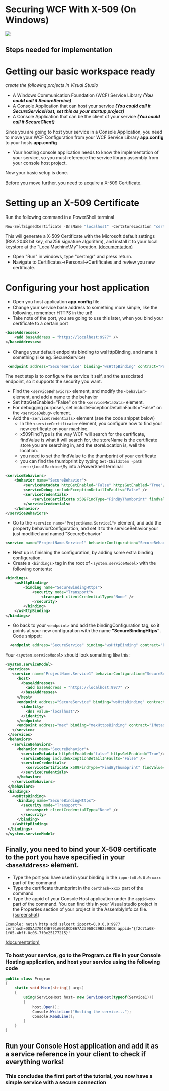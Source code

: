 # Securing WCF With X-509 (On Windows)

[![](https://github.com/favicon.ico)](https://github.com/rohansen/Code-Examples/tree/master/Technology%20Course%20Examples/WCF%20with%20SSL%20and%20UsernamePW)

## Steps needed for implementation



# Getting our basic workspace ready
_create the following projects in Visual Studio_
  - A Windows Communication Foundation (WCF) Service Library ___(You could call it SecureService)___
  - A Console Application that can host your service ___(You could call it SecureServiceHost, set this as your startup project)___
  - A Console Application that can be the client of your service ___(You could call it SecureClient)___

Since you are going to host your service in a Console Application, you need to move your WCF Configuration from your WCF Service Library __app.config__ to your hosts __app.config__

  - Your hosting console application needs to know the implementation of your service, so you must reference the service library assembly from your console host project.
  
Now your basic setup is done.
  
Before you move further, you need to acquire a X-509 Certificate.

# Setting up an X-509 Certificate
Run the following command in a PowerShell terminal
```c#
New-SelfSignedCertificate -DnsName "localhost" -CertStoreLocation "cert:\LocalMachine\My" -FriendlyName "UCN Computer Science 3rd Semester" -Subject "Ronni Hansen"
```
This will generate a X-509 Certificate with the Microsoft default settings (RSA 2048 bit key, sha256 signature algorithm), and install it to your local keystore at the "LocalMachine\My" location. [(documentation)](https://docs.microsoft.com/en-us/powershell/module/pkiclient/new-selfsignedcertificate?view=win10-ps)

  - Open "Run" in windows, type "certmgr" and press return.
  - Navigate to Certificates->Personal->Certificates and review you new certificate.

# Configuring your host application
  - Open you host application __app.config__ file.
  - Change your service base address to something more simple, like the following, remember HTTPS in the url! 
  - Take note of the port, you are going to use this later, when you bind your certificate to a certain port 
```xml
<baseAddresses>
    <add baseAddress = "https://localhost:9977" />
</baseAddresses>
```
  - Change your default endpoints binding to wsHttpBinding, and name it something (like eg. SecureService)
```xml
 <endpoint address="SecureService" binding="wsHttpBinding" contract="ProjectName.IService1">
```
The next step is to configure the service it self, and the associated endpoint, so it supports the security you want.
  - Find the `<serviceBehaviors>` element, and modify the `<behavior>` element, and add a name to the behavior
  - Set httpGetEnabled="False" on the `<serviceMetaData>` element.
  - For debugging purposes, set includeExceptionDetailInFaults="False" on the `<serviceDebug>` element.
  - Add the `<serviceCredentials>` element (see the code snippet below)
    * In the `<serviceCertificate>` element, you configure how to find your new certificate on your machine.
    * x509FindType is the way WCF will search for the certificate, findValue is what it will search for, the storeName is the certificate store you are searching in, and the storeLocation is, well the location.
    * you need to set the findValue to the thumbprint of your certificate
    * you can find the thumbprint by typing `Get-ChildItem -path cert:\LocalMachine\My` into a PowerShell terminal
  
```xml
<serviceBehaviors>
    <behavior name="SecureBehavior">
        <serviceMetadata httpGetEnabled="False" httpsGetEnabled="True"/>
        <serviceDebug includeExceptionDetailInFaults="False" />
        <serviceCredentials>
            <serviceCertificate x509FindType="FindByThumbprint" findValue="DD5A370484E791A6018CDE67A23968C29B2590CB" storeName="My" storeLocation="LocalMachine"/>
        </serviceCredentials>
    </behavior>
</serviceBehaviors>
```
  - Go to the `<service name="ProjectName.Service1">` element, and add the property behaviorConfiguration, and set it to the serviceBehavior your just modified and named "SecureBehavior"
  ```xml
<service name="ProjectName.Service1" behaviorConfiguration="SecureBehavior">
  ```
  - Next up is finishing the configuration, by adding some extra binding configuration.
  - Create a ```<bindings>``` tag in the root of ```<system.serviceModel>``` with the following contents:
```xml
<bindings>
    <wsHttpBinding>
        <binding name="SecureBindingHttps">
            <security mode="Transport">
                <transport clientCredentialType="None" />
            </security>
        </binding>
    </wsHttpBinding>
</bindings>
```
  - Go back to your ```<endpoint>``` and add the bindingConfiguration tag, so it points at your new configuration with the name  __"SecureBindingHttps"__. 
  Code snippet:
```xml
  <endpoint address="SecureService" binding="wsHttpBinding" contract="ProjectName.IService1"  bindingConfiguration="SecureBindingHttps" >
```
 
 Your ```<system.serviceModel>``` should look something like this:
 ```xml
<system.serviceModel>
  <services>
    <service name="ProjectName.Service1" behaviorConfiguration="SecureBehavior">
      <host>
        <baseAddresses>
          <add baseAddress = "https://localhost:9977" />
        </baseAddresses>
      </host>
      <endpoint address="SecureService" binding="wsHttpBinding" contract="ProjectName.IService1"  bindingConfiguration="SecureBindingHttps" >
        <identity>
          <dns value="localhost"/>
        </identity>
      </endpoint>
      <endpoint address="mex" binding="mexHttpsBinding" contract="IMetadataExchange"/>
    </service>
  </services>
  <behaviors>
    <serviceBehaviors>
      <behavior name="SecureBehavior">
        <serviceMetadata httpGetEnabled="false" httpsGetEnabled="True"/>
        <serviceDebug includeExceptionDetailInFaults="False" />
        <serviceCredentials>
          <serviceCertificate x509FindType="FindByThumbprint" findValue="DD5A370484E791A6018CDE67A23968C29B2590CB" storeName="My" storeLocation="LocalMachine"/>
        </serviceCredentials>
      </behavior>
    </serviceBehaviors>
  </behaviors>
  <bindings>
    <wsHttpBinding>
      <binding name="SecureBindingHttps">
        <security mode="Transport">
          <transport clientCredentialType="None" />
        </security>
      </binding>
    </wsHttpBinding>
  </bindings>
</system.serviceModel>
```

## Finally, you need to bind your X-509 certificate to the port you have specified in your ```<baseAddress>``` element.
  - Type the port you have used in your binding in the ```ipport=0.0.0.0:xxxx``` part of the command
  - Type the certificate thumbprint in the ```certhash=xxxx``` part of the command
  - Type the appid of your Console Host application under the ```appid=xxx``` part of the command. You can find this in your Visual studio project in the Properties section of your project in the AssemblyInfo.cs file.[(screenshot)](https://i.imgur.com/xZwhA8L.png)
```
Example: netsh http add sslcert ipport=0.0.0.0:9977 certhash=DD5A370484E791A6018CDE67A23968C29B2590CB appid='{f2c71a08-1f05-4bff-8c06-7f0e25177215}'
```
[(documentation)](https://msdn.microsoft.com/en-us/library/windows/desktop/cc307220(v=vs.85).aspx)

### To host your service, go to the Program.cs file in your Console Hosting application, and host your service using the following code

```c#
public class Program
{
    static void Main(string[] args)
    {
        using(ServiceHost host= new ServiceHost(typeof(Service1)))
        {
            host.Open();
            Console.WriteLine("Hosting the service...");
            Console.ReadLine();
        }
    }
}
```

## Run your Console Host application and add it as a service reference in your client to check if everything works!
### This concludes the first part of the tutorial, you now have a simple service with a secure connection
